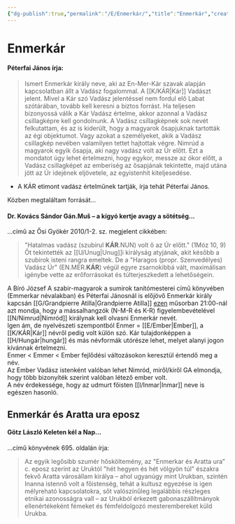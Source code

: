 ```yaml
---
{"dg-publish":true,"permalink":"/E/Enmerkár/","title":"Enmerkár","created":"2023-11-09T04:00","updated":"2024-02-08T07:33"}
---
```



# Enmerkár

#### Péterfai János írja:

> Ismert Enmerkár király neve, aki az En-Mer-Kár szavak alapján kapcsolatban állt a Vadász fogalommal. A [[K/KÁR\|Kár]] Vadászt jelent. Mivel a Kár szó Vadász jelentéssel nem fordul elő Labat szótárában, tovább kell keresni a biztos forrást. Ha teljesen bizonyossá válik a Kár Vadász értelme, akkor azonnal a Vadász csillagképre kell gondolnunk. A Vadász csillagképnek sok nevét felkutattam, és az is kiderült, hogy a magyarok ősapjuknak tartották az égi objektumot. Vagy azokat a személyeket, akik a Vadász csillagkép nevében valamilyen tettet hajtottak végre. Nimrúd a magyarok egyik ősapja, aki nagy vadász volt az Úr előtt. Ezt a mondatot úgy lehet értelmezni, hogy egykor, messze az ókor előtt, a Vadász csillagképet az emberiség az ősapjának tekintette, majd utána jött az Úr idejének eljövetele, az egyistenhit kiteljesedése.  
- A KÁR etimont vadász értelműnek tartják, írja tehát Péterfai János.

Közben megtaláltam forrását...  

#### Dr. Kovács Sándor Gán.Muš – a kígyó kertje avagy a sötétség...

...című az Ősi Gyökér 2010/1-2. sz. megjelent cikkében:  
> "Hatalmas vadász (szubirul **KÁR**.NUN) volt ő az Úr előtt." (1Móz 10, 9) Őt tekintették az [[U/Unug\|Unug]]i királyság atyjának, akit később a szubirok isteni rangra emeltek. De a "Haragos (propr. Szenvedélyes) Vadász Úr" (EN.MER.**KÁR**) végül egyre zsarnokibbá vált, maximálisan igénybe vette az erőforrásokat és túlterjeszkedett a lehetőségein.  

A Bíró József A szabir-magyarok a sumirok tanítómesterei című könyvében (Emmerkar névalakban) és Péterfai Jánosnál is előjövő Enmerkár király kapcsán [[G/Grandpierre Atilla\|Grandpierre Atilla]] [ezen](https://youtu.be/oVSHcgp2mfY) műsorban 21:00-nál azt mondja, hogy a mássalhangzók (N-M-R és K-R) figyelembevételével [[N/Nimrud\|Nimród]] királynak kell olvasni Enmerkár nevét.  
Igen ám, de nyelvészeti szempontból Enmer = [[E/Ember\|Ember]], a [[K/KÁR\|Kár]] névről pedig volt külön szó. Kár tulajdonképpen a [[H/Hungár\|hungár]] és más névformák utórésze lehet, melyet alanyi jogon kívánnak értelmezni.  
Enmer < Emmer < Ember fejlődési változásokon keresztül értendő meg a név.  
Az Ember Vadász istenként valóban lehet Nimród, miről/kiről GA elmondja, hogy több bizonyíték szerint valóban létező ember volt.  
A név érdekessége, hogy az udmurt főisten [[I/Inmar\|Inmar]] neve is egészen hasonló.  

## Enmerkár és Aratta ura eposz

#### Götz László Keleten kél a Nap...

...című könyvének 695. oldalán írja:  
> Az egyik legősibb szumér hősköltemény, az "Enmerkar és Aratta ura” c. eposz szerint az Uruktól "hét hegyen és hét völgyön túl" északra fekvő Aratta városállam királya – ahol ugyanúgy mint Urukban, szintén Inanna istennő volt a főistenség, tehát a kultusz egyezése is igen mélyreható kapcsolatokra, sőt valószínűleg legalábbis részleges etnikai azonosságra vall – az Urukból érkezett gabonaszállítmányok ellenértékeként fémeket és fémfeldolgozó mesterembereket küld Urukba.  